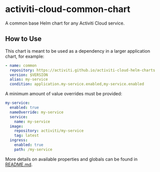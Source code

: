 # activiti-cloud-common-chart

A common base Helm chart for any Activiti Cloud service.

## How to Use

This chart is meant to be used as a dependency in a larger application chart, for example:

```yaml
- name: common
  repository: https://activiti.github.io/activiti-cloud-helm-charts
  version: $VERSION
  alias: my-service
  condition: application.my-service.enabled,my-service.enabled
```

A minimum amount of value overrides must be provided:
```yaml
my-service:
  enabled: true
  nameOverride: my-service
  service:
    name: my-service
  image:
    repository: activiti/my-service
    tag: latest
  ingress:
    enabled: true
    path: /my-service
```

More details on available properties and globals can be found in [README.md](./charts/common/README.md).

